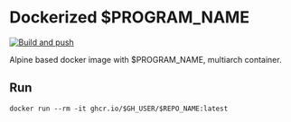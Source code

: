 # Dockerized $PROGRAM_NAME
[![Build and push](https://github.com/$GH_USER/$REPO_NAME/actions/workflows/image.yml/badge.svg)](https://github.com/$GH_USER/$REPO_NAME/actions/workflows/image.yml)

Alpine based docker image with $PROGRAM_NAME, multiarch container.

## Run

```
docker run --rm -it ghcr.io/$GH_USER/$REPO_NAME:latest
```